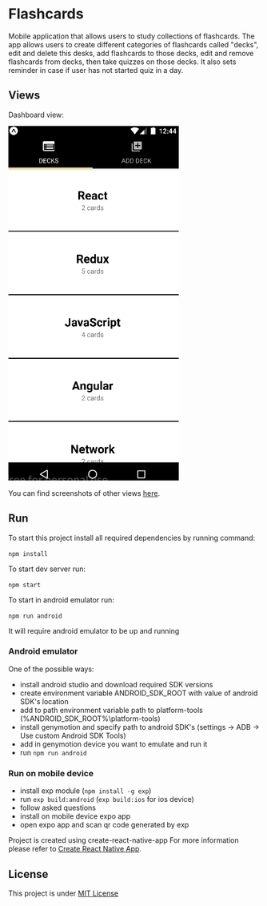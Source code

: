 # Flashcards 

Mobile application that allows users to study collections of flashcards. 
The app allows users to create different categories of flashcards called "decks", edit and delete this desks, 
add flashcards to those decks, edit and remove flashcards from decks, then take quizzes on those decks.
It also sets reminder in case if user has not started quiz in a day. 

## Views

Dashboard view:

![Dashboard](./readme_img/dashboard.png)

You can find screenshots of other views [here](./readme_img/VIEWS.md). 

## Run

To start this project install all required dependencies by running command:

`npm install`

To start dev server run:

`npm start`
 
To start in android emulator run:

`npm run android`

It will require android emulator to be up and running

### Android emulator

One of the possible ways:
 - install android studio and download required SDK versions
 - create environment variable ANDROID_SDK_ROOT with value of android SDK's location
 - add to path environment variable path to platform-tools (%ANDROID_SDK_ROOT%\platform-tools) 
 - install genymotion and specify path to android SDK's (settings -> ADB -> Use custom Android SDK Tools)
 - add in genymotion device you want to emulate and run it 
 - run `npm run android`
 
 
 ### Run on mobile device
 
  - install exp module (`npm install -g exp`)
  - run `exp build:android` (`exp build:ios` for ios device)
  - follow asked questions
  - install on mobile device expo app
  - open expo app and scan qr code generated by exp 

Project is created using create-react-native-app For more information please refer to [Create React Native App](https://github.com/react-community/create-react-native-app).


## License

This project is under [MIT License](https://opensource.org/licenses/MIT)